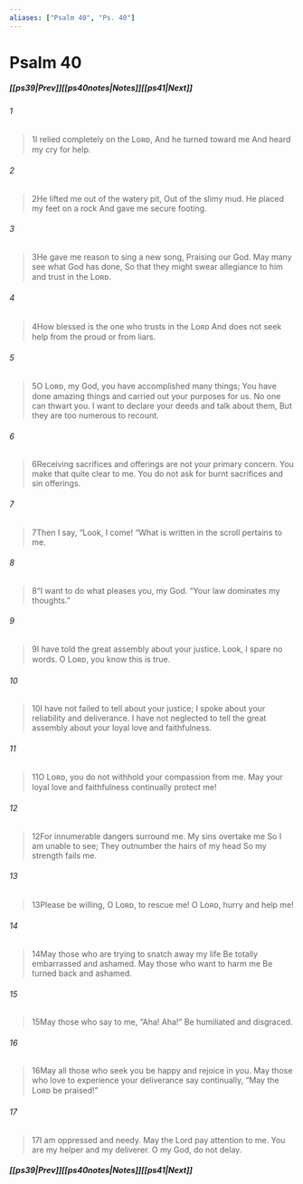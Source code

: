 ```yaml
---
aliases: ["Psalm 40", "Ps. 40"]
---
```

# Psalm 40
##### <span class=arrow-left></span>[[ps39|Prev]]<span class=navigation-separator></span>[[ps40notes|Notes]]<span class=navigation-separator></span>[[ps41|Next]]<span class=arrow-right></span>
###### 1
><span class=verse-first-poetry>1</span>I relied completely on the Lᴏʀᴅ,
>And he turned toward me
>And heard my cry for help.
###### 2
><span class=verse-body-poetry>2</span>He lifted me out of the watery pit,
>Out of the slimy mud.
>He placed my feet on a rock
>And gave me secure footing.
###### 3
><span class=verse-body-poetry>3</span>He gave me reason to sing a new song,
>Praising our God.
>May many see what God has done,
>So that they might swear allegiance to him and trust in the Lᴏʀᴅ.
<div class=paragraph-break></div>

###### 4
><span class=verse-first-poetry>4</span>How blessed is the one who trusts in the Lᴏʀᴅ
>And does not seek help from the proud or from liars.
###### 5
><span class=verse-body-poetry>5</span>O Lᴏʀᴅ, my God, you have accomplished many things;
>You have done amazing things and carried out your purposes for us.
>No one can thwart you.
>I want to declare your deeds and talk about them,
>But they are too numerous to recount.
<div class=paragraph-break></div>

###### 6
><span class=verse-first-poetry>6</span>Receiving sacrifices and offerings are not your primary concern.
>You make that quite clear to me.
>You do not ask for burnt sacrifices and sin offerings.
###### 7
><span class=verse-body-poetry>7</span>Then I say,
><span class=poetry-quote-double>“</span>Look, I come!
><span class=poetry-quote-double>“</span>What is written in the scroll pertains to me.
###### 8
><span class=verse-body-poetry>8</span><span class=poetry-quote-double>“</span>I want to do what pleases you, my God.
><span class=poetry-quote-double>“</span>Your law dominates my thoughts.”
<div class=paragraph-break></div>

###### 9
><span class=verse-first-poetry>9</span>I have told the great assembly about your justice.
>Look, I spare no words.
>O Lᴏʀᴅ, you know this is true.
###### 10
><span class=verse-body-poetry>10</span>I have not failed to tell about your justice;
>I spoke about your reliability and deliverance.
>I have not neglected to tell the great assembly about your loyal love and faithfulness.
<div class=paragraph-break></div>

###### 11
><span class=verse-first-poetry>11</span>O Lᴏʀᴅ, you do not withhold your compassion from me.
>May your loyal love and faithfulness continually protect me!
###### 12
><span class=verse-body-poetry>12</span>For innumerable dangers surround me.
>My sins overtake me
>So I am unable to see;
>They outnumber the hairs of my head
>So my strength fails me.
<div class=paragraph-break></div>

###### 13
><span class=verse-first-poetry>13</span>Please be willing, O Lᴏʀᴅ, to rescue me!
>O Lᴏʀᴅ, hurry and help me!
###### 14
><span class=verse-body-poetry>14</span>May those who are trying to snatch away my life
>Be totally embarrassed and ashamed.
>May those who want to harm me
>Be turned back and ashamed.
###### 15
><span class=verse-body-poetry>15</span>May those who say to me, “Aha! Aha!”
>Be humiliated and disgraced.
###### 16
><span class=verse-body-poetry>16</span>May all those who seek you be happy and rejoice in you.
>May those who love to experience your deliverance say continually,
><span class=poetry-quote-double>“</span>May the Lᴏʀᴅ be praised!”
###### 17
><span class=verse-body-poetry>17</span>I am oppressed and needy.
>May the Lord pay attention to me.
>You are my helper and my deliverer.
>O my God, do not delay.
##### <span class=arrow-left></span>[[ps39|Prev]]<span class=navigation-separator></span>[[ps40notes|Notes]]<span class=navigation-separator></span>[[ps41|Next]]<span class=arrow-right></span>